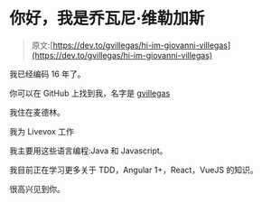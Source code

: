 # 你好，我是乔瓦尼·维勒加斯

> 原文:[https://dev.to/gvillegas/hi-im-giovanni-villegas](https://dev.to/gvillegas/hi-im-giovanni-villegas)

我已经编码 16 年了。

你可以在 GitHub 上找到我，名字是 [gvillegas](https://github.com/gvillegas)

我住在麦德林。

我为 Livevox 工作

我主要用这些语言编程:Java 和 Javascript。

我目前正在学习更多关于 TDD，Angular 1+，React，VueJS 的知识。

很高兴见到你。